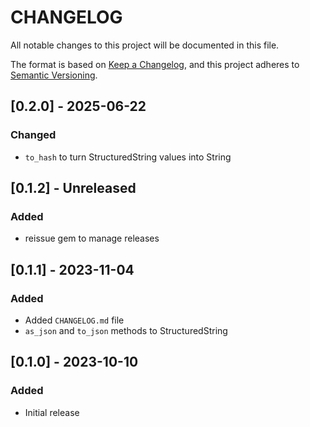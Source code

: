 # CHANGELOG

All notable changes to this project will be documented in this file.

The format is based on [Keep a Changelog](https://keepachangelog.com/en/1.1.0/),
and this project adheres to [Semantic Versioning](https://semver.org/spec/v2.0.0.html).

## [0.2.0] - 2025-06-22

### Changed

- `to_hash` to turn StructuredString values into String

## [0.1.2] - Unreleased

### Added

- reissue gem to manage releases

## [0.1.1] - 2023-11-04

### Added

- Added `CHANGELOG.md` file
- `as_json` and `to_json` methods to StructuredString

## [0.1.0] - 2023-10-10

### Added

- Initial release
